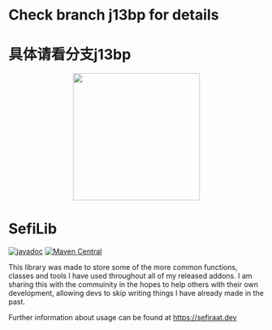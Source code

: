 # Check branch j13bp for details
# 具体请看分支j13bp

<p align="center">
<img width="250" src="https://user-images.githubusercontent.com/20646323/180951144-6d5ef791-8ec4-46fa-b1bf-9e710274f9aa.png">
</p>

# SefiLib

[![javadoc](https://javadoc.io/badge2/dev.sefiraat/SefiLib/javadoc.svg?style=for-the-badge\&color=yellow)](https://javadoc.io/doc/dev.sefiraat/SefiLib)
[![Maven Central](https://img.shields.io/maven-central/v/dev.sefiraat/SefiLib?color=aa\&style=for-the-badge)](https://search.maven.org/search?q=SefiLib)

This library was made to store some of the more common functions, classes and tools I have used throughout all of my released addons. 
I am sharing this with the commuinity in the hopes to help others with their own development, allowing devs to skip writing things I have already made in the past.

Further information about usage can be found at https://sefiraat.dev


